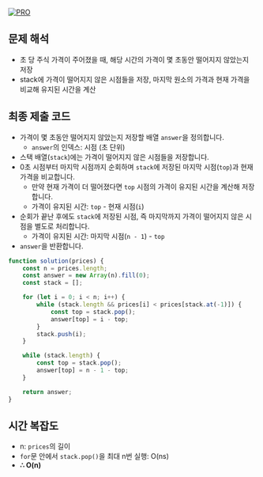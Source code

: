 [![PRO]][Link]

## 문제 해석

-  초 당 주식 가격이 주어졌을 때, 해당 시간의 가격이 몇 초동안 떨어지지 않았는지 저장
-  stack에 가격이 떨어지지 않은 시점들을 저장, 마지막 원소의 가격과 현재 가격을 비교해 유지된 시간을 계산

## 최종 제출 코드

-  가격이 몇 초동안 떨어지지 않았는지 저장할 배열 `answer`을 정의합니다.
   -  `answer`의 인덱스: 시점 (초 단위)
-  스택 배열(`stack`)에는 가격이 떨어지지 않은 시점들을 저장합니다.
-  0초 시점부터 마지막 시점까지 순회하며 `stack`에 저장된 마지막 시점(`top`)과 현재 가격을 비교합니다.
   - 만약 현재 가격이 더 떨어졌다면 `top` 시점의 가격이 유지된 시간을 계산해 저장합니다.
   - 가격이 유지된 시간: `top` - 현재 시점(`i`) 
-  순회가 끝난 후에도 `stack`에 저장된 시점, 즉 마지막까지 가격이 떨어지지 않은 시점을 별도로 처리합니다.
   - 가격이 유지된 시간: 마지막 시점(`n - 1`) - `top` 
-  `answer`을 반환합니다.

```js
function solution(prices) {
    const n = prices.length;
    const answer = new Array(n).fill(0);
    const stack = [];

    for (let i = 0; i < n; i++) {
        while (stack.length && prices[i] < prices[stack.at(-1)]) {
            const top = stack.pop();
            answer[top] = i - top;
        }
        stack.push(i);
    }

    while (stack.length) {
        const top = stack.pop();
        answer[top] = n - 1 - top;
    }

    return answer;
}

```

## 시간 복잡도

- n: `prices`의 길이
- `for`문 안에서 `stack.pop()`을 최대 n번 실행: O(ns) 
- **∴ O(n)**


<!---------------------------------------------------------------------------->

[PRO]: https://github.com/GoSSaChin/algorithm-js/assets/107768516/67c43b52-bc3f-4571-a249-5519021afbb0
[Link]: https://school.programmers.co.kr/learn/courses/30/lessons/42584